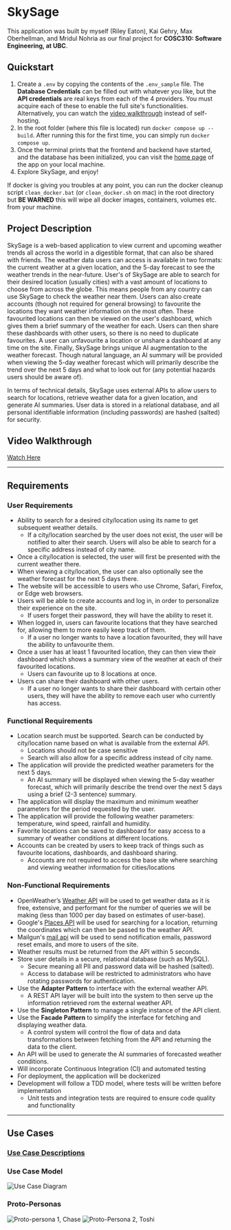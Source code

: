 # SkySage

This application was built by myself (Riley Eaton), Kai Gehry, Max Oberhellman, and Mridul Nohria as our final project for **COSC310: Software Engineering, at UBC**.

## Quickstart 

1. Create a `.env` by copying the contents of the `.env_sample` file. The **Database Credentials** can be filled out with whatever you like, but the **API credentials** are real keys from each of the 4 providers. You must acquire each of these to enable the full site's functionalities. Alternatively, you can watch the [video walkthrough](https://youtu.be/xqPW8g70DHU) instead of self-hosting.
2. In the root folder (where this file is located) run `docker compose up --build`. After running this for the first time, you can simply run `docker compose up`.
3. Once the terminal prints that the frontend and backend have started, and the database has been initialized, you can visit the [home page](http://localhost:3000/) of the app on your local machine.
4. Explore SkySage, and enjoy!

If docker is giving you troubles at any point, you can run the docker cleanup script `clean_docker.bat` (or `clean_docker.sh` on mac) in the root directory but **BE WARNED** this will wipe all docker images, containers, volumes etc. from your machine. 

## Project Description

SkySage is a web-based application to view current and upcoming weather trends all across the world in a digestible format, that can also be shared with friends. The weather data users can access is available in two formats: the current weather at a given location, and the 5-day forecast to see the weather trends in the near-future. User's of SkySage are able to search for their desired location (usually cities) with a vast amount of locations to choose from across the globe. This means people from any country can use SkySage to check the weather near them. Users can also create accounts (though not required for general browsing) to favourite the locations they want weather information on the most often. These favourited locations can then be viewed on the user's dashboard, which gives them a brief summary of the weather for each. Users can then share these dashboards with other users, so there is no need to duplicate favourites. A user can unfavourite a location or unshare a dashboard at any time on the site. Finally, SkySage brings unique AI augmentation to the weather forecast. Though natural language, an AI summary will be provided when viewing the 5-day weather forecast which will primarily describe the trend over the next 5 days and what to look out for (any potential hazards users should be aware of).

In terms of technical details, SkySage uses external APIs to allow users to search for locations, retrieve weather data for a given location, and generate AI summaries. User data is stored in a relational database, and all personal identifiable information (including passwords) are hashed (salted) for security.

## Video Walkthrough

[Watch Here](https://youtu.be/xqPW8g70DHU)

---

## Requirements

### User Requirements

- Ability to search for a desired city/location using its name to get subsequent weather details.
  - If a city/location searched by the user does not exist, the user will be notified to alter their search. Users will also be able to search for a specific address instead of city name.
- Once a city/location is selected, the user will first be presented with the current weather there.
- When viewing a city/location, the user can also optionally see the weather forecast for the next 5 days there.
- The website will be accessible to users who use Chrome, Safari, Firefox, or Edge web browsers.
- Users will be able to create accounts and log in, in order to personalize their experience on the site.
  - If users forget their password, they will have the ability to reset it.
- When logged in, users can favourite locations that they have searched for, allowing them to more easily keep track of them.
  - If a user no longer wants to have a location favourited, they will have the ability to unfavourite them.
- Once a user has at least 1 favourited location, they can then view their dashboard which shows a summary view of the weather at each of their favourited locations.
  - Users can favourite up to 8 locations at once.
- Users can share their dashboard with other users.
  - If a user no longer wants to share their dashboard with certain other users, they will have the ability to remove each user who currently has access.

### Functional Requirements

- Location search must be supported. Search can be conducted by city/location name based on what is available from the external API.
  - Locations should not be case sensitive
  - Search will also allow for a specific address instead of city name.
- The application will provide the predicted weather parameters for the next 5 days.
  - An AI summary will be displayed when viewing the 5-day weather forecast, which will primarily describe the trend over the next 5 days using a brief (2-3 sentence) summary.
- The application will display the maximum and minimum weather parameters for the period requested by the user.
- The application will provide the following weather parameters: temperature, wind speed, rainfall and humidity.
- Favorite locations can be saved to dashboard for easy access to a summary of weather conditions at different locations.
- Accounts can be created by users to keep track of things such as favourite locations, dashboards, and dashboard sharing.
  - Accounts are not required to access the base site where searching and viewing weather information for cities/locations

### Non-Functional Requirements

- OpenWeather’s [Weather API](https://openweathermap.org/api) will be used to get weather data as it is free, extensive, and performant for the number of queries we will be making (less than 1000 per day based on estimates of user-base).
- Google's [Places API](https://developers.google.com/maps/documentation/places/web-service) will be used for searching for a location, returning the coordinates which can then be passed to the weather API.
- Mailgun's [mail api](https://documentation.mailgun.com/docs/mailgun/api-reference/) will be used to send notification emails, password reset emails, and more to users of the site.
- Weather results must be returned from the API within 5 seconds.
- Store user details in a secure, relational database (such as MySQL).
  - Secure meaning all PII and password data will be hashed (salted).
  - Access to database will be restricted to administrators who have rotating passwords for authentication.
- Use the **Adapter Pattern** to interface with the external weather API.
  - A REST API layer will be built into the system to then serve up the information retrieved rom the external weather API.
- Use the **Singleton Pattern** to manage a single instance of the API client.
- Use the **Facade Pattern** to simplify the interface for fetching and displaying weather data.
  - A control system will control the flow of data and data transformations between fetching from the API and returning the data to the client.
- An API will be used to generate the AI summaries of forecasted weather conditions.
- Will incorporate Continuous Integration (CI) and automated testing
- For deployment, the application will be dockerized
- Development will follow a TDD model, where tests will be written before implementation
  - Unit tests and integration tests are required to ensure code quality and functionality

---

## Use Cases

### [Use Case Descriptions](/documentation/use_case_descriptions.md)

### Use Case Model

![Use Case Diagram](/documentation/diagrams/use-case-diagram.png)

### Proto-Personas

![Proto-persona 1, Chase](/documentation/diagrams/proto_persona_Chase.png)
![Proto-Persona 2, Toshi](/documentation/diagrams/proto_persona_Toshi.png)
